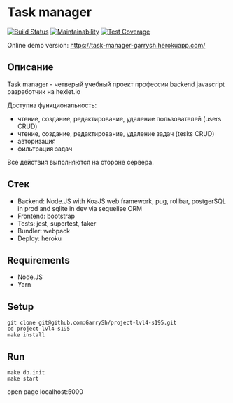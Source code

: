 # Task manager

[![Build Status](https://travis-ci.org/GarrySh/project-lvl4-s195.svg?branch=master)](https://travis-ci.org/GarrySh/project-lvl4-s195)
[![Maintainability](https://api.codeclimate.com/v1/badges/e87247d473f588c60589/maintainability)](https://codeclimate.com/github/GarrySh/project-lvl4-s195/maintainability)
[![Test Coverage](https://api.codeclimate.com/v1/badges/e87247d473f588c60589/test_coverage)](https://codeclimate.com/github/GarrySh/project-lvl4-s195/test_coverage)

Online demo version: https://task-manager-garrysh.herokuapp.com/

## Описание

Task manager - четверый учебный проект профессии backend javascript разработчик на hexlet.io

Доступна функциональность:

- чтение, создание, редактирование, удаление пользователей (users CRUD)
- чтение, создание, редактирование, удаление задач (tesks CRUD)
- авторизация
- фильтрация задач

Все действия выполняются на стороне сервера.

## Стек

- Backend: Node.JS with KoaJS web framework, pug, rollbar, postgerSQL in prod and sqlite in dev via sequelise ORM
- Frontend: bootstrap
- Tests: jest, supertest, faker
- Bundler: webpack
- Deploy: heroku

## Requirements

- Node.JS
- Yarn

## Setup

```console
git clone git@github.com:GarrySh/project-lvl4-s195.git
cd project-lvl4-s195
make install
```

## Run

```console
make db.init
make start
```

open page localhost:5000
